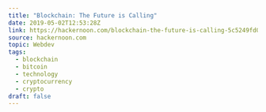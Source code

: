 ```yaml
---
title: "Blockchain: The Future is Calling"
date: 2019-05-02T12:53:28Z
link: https://hackernoon.com/blockchain-the-future-is-calling-5c5249fd0614?source=rss----3a8144eabfe3---4
source: hackernoon.com
topic: Webdev
tags:
  - blockchain
  - bitcoin
  - technology
  - cryptocurrency
  - crypto
draft: false
---
```

